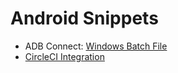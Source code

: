 # Android Snippets

- ADB Connect: [Windows Batch File](https://github.com/a7madev/awesome-dev/blob/master/Android/adb-connect.bat)
- [CircleCI Integration](https://github.com/a7madev/awesome-dev/blob/master/Android/circle.yml)

